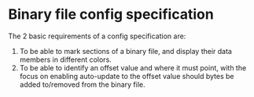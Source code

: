 # Binary file config specification

The 2 basic requirements of a config specification are:

1. To be able to mark sections of a binary file, and display their data members in different colors.
2. To be able to identify an offset value and where it must point, with the focus on enabling auto-update to the offset value should bytes be added to/removed from the binary file.
